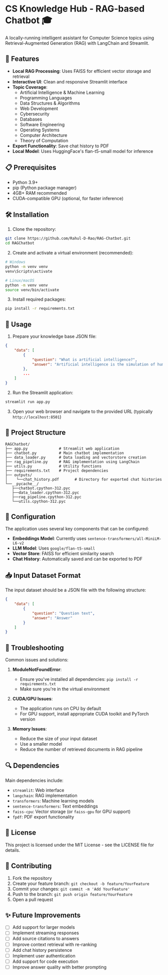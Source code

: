 # CS Knowledge Hub - RAG-based Chatbot 🎓

A locally-running intelligent assistant for Computer Science topics using Retrieval-Augmented Generation (RAG) with LangChain and Streamlit.

## 🌟 Features

- **Local RAG Processing**: Uses FAISS for efficient vector storage and retrieval
- **Interactive UI**: Clean and responsive Streamlit interface
- **Topic Coverage**:
  - Artificial Intelligence & Machine Learning
  - Programming Languages
  - Data Structures & Algorithms
  - Web Development
  - Cybersecurity
  - Databases
  - Software Engineering
  - Operating Systems
  - Computer Architecture
  - Theory of Computation
- **Export Functionality**: Save chat history to PDF
- **Local Model**: Uses HuggingFace's flan-t5-small model for inference

## 📋 Prerequisites

- Python 3.9+
- pip (Python package manager)
- 4GB+ RAM recommended
- CUDA-compatible GPU (optional, for faster inference)

## 🛠️ Installation

1. Clone the repository:
```bash
git clone https://github.com/Rahul-D-Rao/RAG-Chatbot.git
cd RAGChatbot
```

2. Create and activate a virtual environment (recommended):
```bash
# Windows
python -m venv venv
venv\Scripts\activate

# Linux/macOS
python -m venv venv
source venv/bin/activate
```

3. Install required packages:
```bash
pip install -r requirements.txt
```

## 🚀 Usage

1. Prepare your knowledge base JSON file:
```json
{
    "data": [
        {
            "question": "What is artificial intelligence?",
            "answer": "Artificial intelligence is the simulation of human intelligence processes by machines, especially computer systems."
        },
        ...
    ]
}
```

2. Run the Streamlit application:
```bash
streamlit run app.py
```

3. Open your web browser and navigate to the provided URL (typically `http://localhost:8501`)

## 📁 Project Structure

```
RAGChatbot/
├── app.py              # Streamlit web application
├── chatbot.py          # Main chatbot implementation
├── data_loader.py      # Data loading and vectorstore creation
├── rag_pipeline.py     # RAG implementation using LangChain
├── utils.py            # Utility functions
├── requirements.txt    # Project dependencies
├── outputs/
│    └──chat_history.pdf       # Directory for exported chat histories
└──__pycache__/
   ├──chatbot.cpython-312.pyc
   ├──data_loader.cpython-312.pyc
   ├──rag_pipeline.cpython-312.pyc
   └──utils.cpython-312.pyc
```

## 🔧 Configuration

The application uses several key components that can be configured:

- **Embeddings Model**: Currently uses `sentence-transformers/all-MiniLM-L6-v2`
- **LLM Model**: Uses `google/flan-t5-small`
- **Vector Store**: FAISS for efficient similarity search
- **Chat History**: Automatically saved and can be exported to PDF

## 📥 Input Dataset Format

The input dataset should be a JSON file with the following structure:
```json
{
    "data": [
        {
            "question": "Question text",
            "answer": "Answer"
        }
    ]
}
```

## 🛟 Troubleshooting

Common issues and solutions:

1. **ModuleNotFoundError**: 
   - Ensure you've installed all dependencies: `pip install -r requirements.txt`
   - Make sure you're in the virtual environment

2. **CUDA/GPU Issues**:
   - The application runs on CPU by default
   - For GPU support, install appropriate CUDA toolkit and PyTorch version

3. **Memory Issues**:
   - Reduce the size of your input dataset
   - Use a smaller model
   - Reduce the number of retrieved documents in RAG pipeline

## 🔍 Dependencies

Main dependencies include:
- `streamlit`: Web interface
- `langchain`: RAG implementation
- `transformers`: Machine learning models
- `sentence-transformers`: Text embeddings
- `faiss-cpu`: Vector storage (or `faiss-gpu` for GPU support)
- `fpdf`: PDF export functionality

## 📄 License

This project is licensed under the MIT License - see the LICENSE file for details.

## 🤝 Contributing

1. Fork the repository
2. Create your feature branch: `git checkout -b feature/YourFeature`
3. Commit your changes: `git commit -m 'Add YourFeature'`
4. Push to the branch: `git push origin feature/YourFeature`
5. Open a pull request

## ✨ Future Improvements

- [ ] Add support for larger models
- [ ] Implement streaming responses
- [ ] Add source citations to answers
- [ ] Improve context retrieval with re-ranking
- [ ] Add chat history persistence
- [ ] Implement user authentication
- [ ] Add support for code execution
- [ ] Improve answer quality with better prompting

